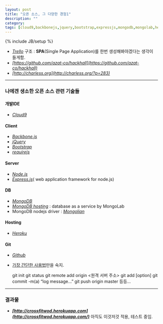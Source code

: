 ```yaml
---
layout: post
title: "오픈 소스, 그 다양한 경험1"
description: ""
category: 
tags: [cloud9,backbonejs,jquery,bootstrap,expressjs,mongodb,mongolab,heroku,git]
---
```

{% include JB/setup %}

* _[Trello](http://blog.fogcreek.com/the-trello-tech-stack/)_ 구조 : **SPA**(Single Page Application)를 한번 생성해봐야겠다는 생각이 들게함.
* _[https://github.com/azat-co/hackhall](https://github.com/azat-co/hackhall)_
* _[http://charless.org](http://charless.org/?p=283)_
---
### 나에겐 생소한 오픈 소스 관련 기술들

#### 개발IDE
* _[Cloud9](https://c9.io/)_

#### Client
* _[Backbone.js](http://backbonejs.org/)_
* _[jQuery](http://jquery.com/)_
* _[Bootstrap](http://getbootstrap.com/css/)_
* _[requirejs](http://requirejs.org/)_

#### Server
* _[Node.js](http://www.nodejs.org/)_
* _[Express.js](http://expressjs.com/)_( web application framework for node.js)

#### DB
* _[MongoDB](www.mongodb.org/)_
* _[MongoDB hosting](https://mongolab.com)_ : database as a service by MongoLab
* MongoDB nodejs driver : _[Mongolian](https://github.com/marcello3d/node-mongolian)_

#### Hosting
* _[Heroku](https://www.heroku.com/)_

#### Git
* _[Github](https://www.github.com/)_
* [가장 간단한 사용법](http://rogerdudler.github.io/git-guide/index.ko.html)만을 숙지.


    git init
    git status
    git remote add origin <원격 서버 주소>
    git add [option]
    git commit -m(a) “log message…” 
    git push origin master 
    등등...


---

### 결과물
* _**[http://crossfitwod.herokuapp.com](http://crossfitwod.herokuapp.com/)**_ 아직도 이것저것 적용, 테스트 중임.


